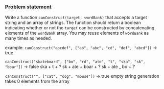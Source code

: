 ### Problem statement
Write a function `canConstruct(target, wordBank)` that accepts a target string and an array of strings.
The function should return a boolean indicating whether or not the `target` can be constructed by concatenating elements of the `wordBank` array.
You may reuse elements of `wordBank` as many times as needed.

example:
`canConstruct("abcdef", ["ab", "abc", "cd", "def", "abcd"])` -> true

`canConstruct("skateboard", ["bo", "rd", "ate", "t", "ska", "sk", "boar"])` -> false
ska + t + ?
sk + ate + boar + ?
sk + ate _ bo + ?

`canConstruct("", ["cat", "dog", "mouse"])` -> true
empty string generation takes 0 elements from the array

